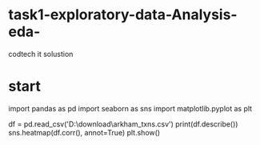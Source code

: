 # task1-exploratory-data-Analysis-eda-
codtech it solustion
# start 
import pandas as pd
import seaborn as sns
import matplotlib.pyplot as plt

df = pd.read_csv('D:\\download\\arkham_txns.csv')
print(df.describe())
sns.heatmap(df.corr(), annot=True)
plt.show()

